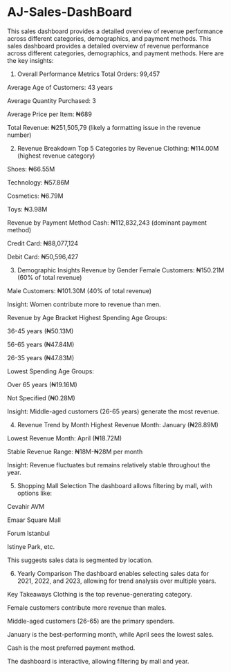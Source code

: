 # AJ-Sales-DashBoard
This sales dashboard provides a detailed overview of revenue performance across different categories, demographics, and payment methods.
This sales dashboard provides a detailed overview of revenue performance across different categories, demographics, and payment methods. Here are the key insights:

1. Overall Performance Metrics
Total Orders: 99,457

Average Age of Customers: 43 years

Average Quantity Purchased: 3

Average Price per Item: ₦689

Total Revenue: ₦251,505,79 (likely a formatting issue in the revenue number)

2. Revenue Breakdown
Top 5 Categories by Revenue
Clothing: ₦114.00M (highest revenue category)

Shoes: ₦66.55M

Technology: ₦57.86M

Cosmetics: ₦6.79M

Toys: ₦3.98M

Revenue by Payment Method
Cash: ₦112,832,243 (dominant payment method)

Credit Card: ₦88,077,124

Debit Card: ₦50,596,427

3. Demographic Insights
Revenue by Gender
Female Customers: ₦150.21M (60% of total revenue)

Male Customers: ₦101.30M (40% of total revenue)

Insight: Women contribute more to revenue than men.

Revenue by Age Bracket
Highest Spending Age Groups:

36-45 years (₦50.13M)

56-65 years (₦47.84M)

26-35 years (₦47.83M)

Lowest Spending Age Groups:

Over 65 years (₦19.16M)

Not Specified (₦0.28M)

Insight: Middle-aged customers (26-65 years) generate the most revenue.

4. Revenue Trend by Month
Highest Revenue Month: January (₦28.89M)

Lowest Revenue Month: April (₦18.72M)

Stable Revenue Range: ₦18M-₦28M per month

Insight: Revenue fluctuates but remains relatively stable throughout the year.

5. Shopping Mall Selection
The dashboard allows filtering by mall, with options like:

Cevahir AVM

Emaar Square Mall

Forum Istanbul

Istinye Park, etc.

This suggests sales data is segmented by location.

6. Yearly Comparison
The dashboard enables selecting sales data for 2021, 2022, and 2023, allowing for trend analysis over multiple years.

Key Takeaways
Clothing is the top revenue-generating category.

Female customers contribute more revenue than males.

Middle-aged customers (26-65) are the primary spenders.

January is the best-performing month, while April sees the lowest sales.

Cash is the most preferred payment method.

The dashboard is interactive, allowing filtering by mall and year.
